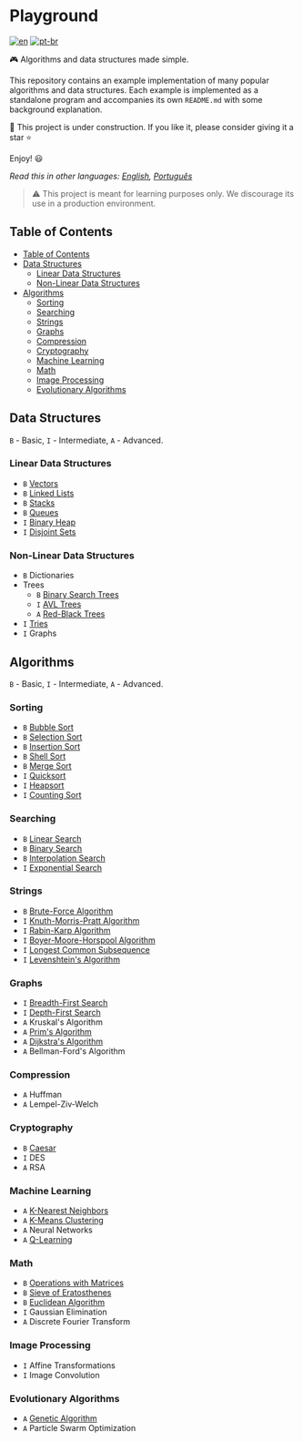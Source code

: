 # Playground

[![en](https://img.shields.io/badge/lang-en-red.svg)](./README.md) [![pt-br](https://img.shields.io/badge/lang-pt--br-green.svg)](README.pt-br.md)

:video_game: Algorithms and data structures made simple.

This repository contains an example implementation of many popular algorithms
and data structures. Each example is implemented as a standalone program and
accompanies its own `README.md` with some background explanation.

:hammer: This project is under construction. If you like it, please consider
giving it a star :star:

Enjoy! :smiley:

_Read this in other languages: [English](README.md), [Português](README.pt-br.md)_

> ⚠️ This project is meant for learning purposes only. We discourage its use in
a production environment.

## Table of Contents

- [Table of Contents](#table-of-contents)
- [Data Structures](#data-structures)
  - [Linear Data Structures](#linear-data-structures)
  - [Non-Linear Data Structures](#non-linear-data-structures)
- [Algorithms](#algorithms)
  - [Sorting](#sorting)
  - [Searching](#searching)
  - [Strings](#strings)
  - [Graphs](#graphs)
  - [Compression](#compression)
  - [Cryptography](#cryptography)
  - [Machine Learning](#machine-learning)
  - [Math](#math)
  - [Image Processing](#image-processing)
  - [Evolutionary Algorithms](#evolutionary-algorithms)

## Data Structures

`B` - Basic, `I` - Intermediate, `A` - Advanced.

### Linear Data Structures

- `B` [Vectors](data-structures/vector/)
- `B` [Linked Lists](data-structures/list/)
- `B` [Stacks](data-structures/stack/)
- `B` [Queues](data-structures/queue/)
- `I` [Binary Heap](data-structures/binary-heap/)
- `I` [Disjoint Sets](data-structures/disjoint-set/)

### Non-Linear Data Structures

- `B` Dictionaries
- Trees
    - `B` [Binary Search Trees](data-structures/binary-search-tree/)
    - `I` [AVL Trees](data-structures/avl-tree/)
    - `A` [Red-Black Trees](data-structures/red-black-tree/)
- `I` [Tries](data-structures/trie/)
- `I` Graphs

## Algorithms

`B` - Basic, `I` - Intermediate, `A` - Advanced.

### Sorting

- `B` [Bubble Sort](sorting/bubble-sort/)
- `B` [Selection Sort](sorting/selection-sort/)
- `B` [Insertion Sort](sorting/insertion-sort/)
- `B` [Shell Sort](sorting/shell-sort/)
- `B` [Merge Sort](sorting/merge-sort/)
- `I` [Quicksort](sorting/quicksort/)
- `I` [Heapsort](sorting/heapsort/)
- `I` [Counting Sort](sorting/counting-sort/)

### Searching

- `B` [Linear Search](searching/linear-search/)
- `B` [Binary Search](searching/binary-search/)
- `B` [Interpolation Search](searching/interpolation-search/)
- `I` [Exponential Search](searching/exponential-search/)

### Strings

- `B` [Brute-Force Algorithm](string/search/brute-force/README.md)
- `I` [Knuth-Morris-Pratt Algorithm](string/search/kmp/)
- `I` [Rabin-Karp Algorithm](string/search/rabin-karp/README.md)
- `I` [Boyer-Moore-Horspool Algorithm](string/search/bmh/)
- `I` [Longest Common Subsequence](string/lcs/)
- `I` [Levenshtein's Algorithm](string/levenshtein/)

### Graphs

- `I` [Breadth-First Search](graph/search/bfs/)
- `I` [Depth-First Search](graph/search/dfs/)
- `A` Kruskal's Algorithm
- `A` [Prim's Algorithm](graph/spanning-tree/prim/)
- `A` [Dijkstra's Algorithm](graph/search/dijkstra/)
- `A` Bellman-Ford's Algorithm

### Compression

- `A` Huffman
- `A` Lempel-Ziv-Welch

### Cryptography

- `B` [Caesar](cryptography/caesar-cipher/)
- `I` DES
- `A` RSA

### Machine Learning

- `A` [K-Nearest Neighbors](machine-learning/knn/)
- `A` [K-Means Clustering](machine-learning/k-means/)
- `A` Neural Networks
- `A` [Q-Learning](machine-learning/q-learning/)

### Math

- `B` [Operations with Matrices](math/matrix/README.md)
- `B` [Sieve of Eratosthenes](math/sieve-eratosthenes/)
- `B` [Euclidean Algorithm](math/euclidean-algorithm/)
- `I` Gaussian Elimination
- `A` Discrete Fourier Transform

### Image Processing

- `I` Affine Transformations
- `I` Image Convolution

### Evolutionary Algorithms

- `A` [Genetic Algorithm](evolutionary-algorithms/genetic-algorithm/)
- `A` Particle Swarm Optimization
